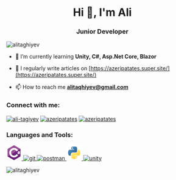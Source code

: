 <h1 align="center">Hi 👋, I'm Ali</h1>
<h3 align="center">Junior Developer</h3>

<p align="left"> <img src="https://komarev.com/ghpvc/?username=alitaghiyev&label=Profile%20views&color=0e75b6&style=flat" alt="alitaghiyev" /> </p>

- 🌱 I’m currently learning **Unity, C#, Asp.Net Core, Blazor**

- 📝 I regularly write articles on [https://azeripatates.super.site/](https://azeripatates.super.site/)

- 📫 How to reach me **alitaqhiyev@gmail.com**

<h3 align="left">Connect with me:</h3>
<p align="left">
<a href="https://linkedin.com/in/ali-tagiyev" target="blank"><img align="center" src="https://raw.githubusercontent.com/rahuldkjain/github-profile-readme-generator/master/src/images/icons/Social/linked-in-alt.svg" alt="ali-tagiyev" height="30" width="40" /></a>
<a href="https://youtube.com/@azeripatates" target="blank"><img align="center" src="https://raw.githubusercontent.com/rahuldkjain/github-profile-readme-generator/master/src/images/icons/Social/youtube.svg" alt="azeripatates" height="30" width="40" /></a>
<a href="https://www.leetcode.com/azeripatates" target="blank"><img align="center" src="https://raw.githubusercontent.com/rahuldkjain/github-profile-readme-generator/master/src/images/icons/Social/leet-code.svg" alt="azeripatates" height="30" width="40" /></a>
</p>

<h3 align="left">Languages and Tools:</h3>
<p align="left"> <a href="https://www.w3schools.com/cs/" target="_blank" rel="noreferrer"> <img src="https://raw.githubusercontent.com/devicons/devicon/master/icons/csharp/csharp-original.svg" alt="csharp" width="40" height="40"/> </a> <a href="https://git-scm.com/" target="_blank" rel="noreferrer"> <img src="https://www.vectorlogo.zone/logos/git-scm/git-scm-icon.svg" alt="git" width="40" height="40"/> </a> <a href="https://postman.com" target="_blank" rel="noreferrer"> <img src="https://www.vectorlogo.zone/logos/getpostman/getpostman-icon.svg" alt="postman" width="40" height="40"/> </a> <a href="https://www.python.org" target="_blank" rel="noreferrer"> <img src="https://raw.githubusercontent.com/devicons/devicon/master/icons/python/python-original.svg" alt="python" width="40" height="40"/> </a> <a href="https://unity.com/" target="_blank" rel="noreferrer"> <img src="https://www.vectorlogo.zone/logos/unity3d/unity3d-icon.svg" alt="unity" width="40" height="40"/> </a> </p>

<p><img align="left" src="https://github-readme-stats.vercel.app/api/top-langs?username=alitaghiyev&show_icons=true&locale=en&layout=compact" alt="alitaghiyev" /></p>
